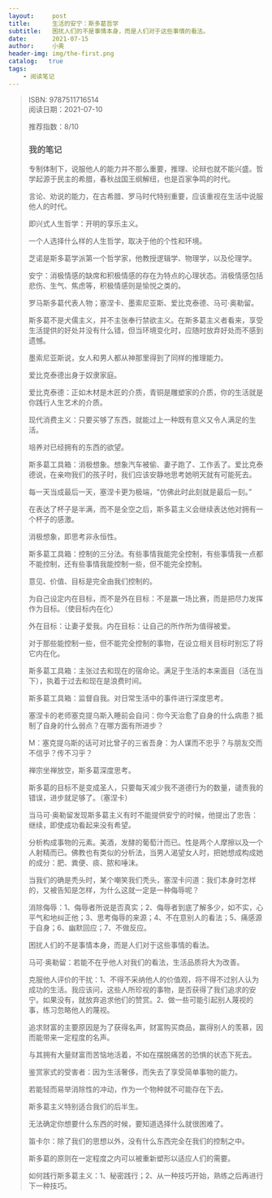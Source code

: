 ```yaml
---
layout:     post
title:      生活的安宁：斯多葛哲学
subtitle:   困扰人们的不是事情本身，而是人们对于这些事情的看法。
date:       2021-07-15
author:     小奥
header-img: img/the-first.png
catalog:   true
tags:
    - 阅读笔记
---
```


<blockquote><p>ISBN: 9787511716514<br>
阅读日期：2021-07-10</p>推荐指数：8/10 </p>
    
    
### 我的笔记
专制体制下，说服他人的能力并不那么重要，推理、论辩也就不能兴盛。哲学起源于民主的希腊，春秋战国王纲解纽，也是百家争鸣的时代。

 

言论、劝说的能力，在古希腊、罗马时代特别重要，应该重视在生活中说服他人的时代。

 

即兴式人生哲学：开明的享乐主义。

 

一个人选择什么样的人生哲学，取决于他的个性和环境。

 

芝诺是斯多葛学派第一个哲学家，他教授逻辑学、物理学，以及伦理学。

 

安宁：消极情感的缺席和积极情感的存在为特点的心理状态。消极情感包括悲伤、生气、焦虑等，积极情感则是愉悦之类的。

 

罗马斯多葛代表人物；塞涅卡、墨索尼亚斯、爱比克泰德、马可·奥勒留。

 

斯多葛不是犬儒主义，并不主张奉行禁欲主义。在斯多葛主义者看来，享受生活提供的好处并没有什么错，但当环境变化时，应随时放弃好处而不感到遗憾。

 

墨索尼亚斯说，女人和男人都从神那里得到了同样的推理能力。

 

爱比克泰德出身于奴隶家庭。

 

爱比克泰德：正如木材是木匠的介质，青铜是雕塑家的介质，你的生活就是你践行人生艺术的介质。

 

现代消费主义：只要买够了东西，就能过上一种既有意义又令人满足的生活。

 

培养对已经拥有的东西的欲望。

 

斯多葛工具箱：消极想象。想象汽车被偷、妻子跑了、工作丢了。爱比克泰德说，在亲吻我们的孩子时，我们应该安静地思考她明天就有可能死去。

 

每一天当成最后一天，塞涅卡更为极端，“仿佛此时此刻就是最后一刻。”

 

在表达了杯子是半满，而不是全空之后，斯多葛主义会继续表达他对拥有一个杯子的感激。

 

消极想象，即思考非永恒性。

 

斯多葛工具箱：控制的三分法。有些事情我能完全控制，有些事情我一点都不能控制，还有些事情我能控制一些，但不能完全控制。

 

意见、价值、目标是完全由我们控制的。

 

为自己设定内在目标，而不是外在目标：不是赢一场比赛，而是把尽力发挥作为目标。（使目标内在化）

 

外在目标：让妻子爱我。内在目标：让自己的所作所为值得被爱。

 

对于那些能控制一些，但不能完全控制的事物，在设立相关目标时别忘了将它内在化。

 

斯多葛工具箱：主张过去和现在的宿命论。满足于生活的本来面目（活在当下），执着于过去和现在是浪费时间。

 

斯多葛工具箱：监督自我。对日常生活中的事件进行深度思考。

 

塞涅卡的老师塞克提乌斯入睡前会自问：你今天治愈了自身的什么病患？抵制了自身的什么弱点？在哪方面有所进步？

 

M：塞克提乌斯的话可对比曾子的三省吾身：为人谋而不忠乎？与朋友交而不信乎？传不习乎？

 

禅宗坐禅放空，斯多葛深度思考。

 

斯多葛的目标不是变成圣人，只要每天减少我不道德行为的数量，谴责我的错误，进步就足够了。（塞涅卡）

 

当马可·奥勒留发现斯多葛主义有时不能提供安宁的时候，他提出了忠告：继续，即使成功看起来没有希望。

 

分析构成事物的元素。美酒，发酵的葡萄汁而已。性是两个人摩擦以及一个人射精而已。佛教也有类似的分析法，当男人渴望女人时，把她想成构成她的成分：肥、粪便、痰、脓和唾沫。

 

当我们的确是秃头时，某个嘲笑我们秃头，塞涅卡问道：我们本身时怎样的，又被告知是怎样，为什么这就一定是一种侮辱呢？

 

消除侮辱：1、侮辱者所说是否真实；2、侮辱者到底了解多少，如不实，心平气和地纠正他；3、思考侮辱的来源；4、不在意别人的看法；5、痛感源于自身；6、幽默回应；7、不做反应。

 

困扰人们的不是事情本身，而是人们对于这些事情的看法。

 

马可·奥勒留：若能不在乎他人对我们的看法，生活品质将大为改善。

 

克服他人评价的干扰：1、不得不采纳他人的价值观，将不得不过别人认为成功的生活。我应该问，这些人所珍视的事物，是否获得了我们追求的安宁。如果没有，就放弃追求他们的赞赏。2、做一些可能引起别人蔑视的事，练习忽略他人的蔑视。

 

追求财富的主要原因是为了获得名声，财富购买商品，赢得别人的羡慕，因而能带来一定程度的名声。

 

与其拥有大量财富而苦恼地活着，不如在摆脱痛苦的恐惧的状态下死去。

 

鉴赏家式的受害者：因为生活奢侈，而失去了享受简单事物的能力。

 

若能轻而易举消除性的冲动，作为一个物种就不可能存在下去。

 

斯多葛主义特别适合我们的后半生。

 

无法确定你想要什么东西的时候，要知道选择什么就很困难了。

 

笛卡尔：除了我们的思想以外，没有什么东西完全在我们的控制之中。

 

斯多葛的原则在一定程度之内可以被重新塑形以适应人们的需要。

 

如何践行斯多葛主义：1、秘密践行；2、从一种技巧开始，熟练之后再进行下一种技巧。


